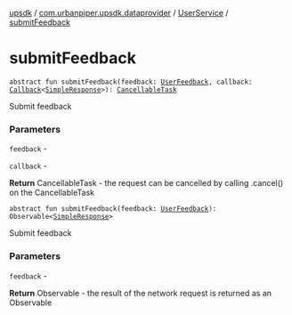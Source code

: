 [upsdk](../../index.md) / [com.urbanpiper.upsdk.dataprovider](../index.md) / [UserService](index.md) / [submitFeedback](./submit-feedback.md)

# submitFeedback

`abstract fun submitFeedback(feedback: `[`UserFeedback`](../../com.urbanpiper.upsdk.model.networkresponse/-user-feedback/index.md)`, callback: `[`Callback`](../-callback/index.md)`<`[`SimpleResponse`](../../com.urbanpiper.upsdk.model.networkresponse/-simple-response/index.md)`>): `[`CancellableTask`](../-cancellable-task/index.md)

Submit feedback

### Parameters

`feedback` -

`callback` -

**Return**
CancellableTask - the request can be cancelled by calling .cancel() on the CancellableTask

`abstract fun submitFeedback(feedback: `[`UserFeedback`](../../com.urbanpiper.upsdk.model.networkresponse/-user-feedback/index.md)`): Observable<`[`SimpleResponse`](../../com.urbanpiper.upsdk.model.networkresponse/-simple-response/index.md)`>`

Submit feedback

### Parameters

`feedback` -

**Return**
Observable - the result of the network request is returned as an Observable


